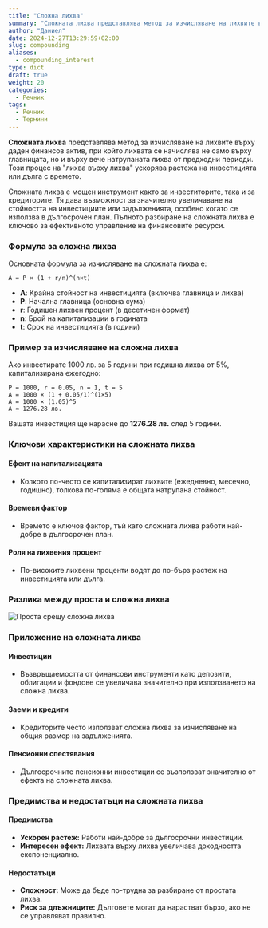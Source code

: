 ```yaml
---
title: "Сложна лихва"
summary: "Сложната лихва представлява метод за изчисляване на лихвите върху даден финансов актив, при който лихвата се начислява не само върху главницата, но и върху вече натрупаната лихва от предходни периоди"
author: "Даниел"
date: 2024-12-27T13:29:59+02:00
slug: compounding
aliases:
  - compounding_interest
type: dict
draft: true
weight: 20
categories:
  - Речник
tags:
  - Речник
  - Термини
---
```


**Сложната лихва** представлява метод за изчисляване на лихвите върху даден финансов актив, при който лихвата се начислява не само върху главницата, но и върху вече натрупаната лихва от предходни периоди. Този процес на "лихва върху лихва" ускорява растежа на инвестицията или дълга с времето.

Сложната лихва е мощен инструмент както за инвеститорите, така и за кредиторите. Тя дава възможност за значително увеличаване на стойността на инвестициите или задълженията, особено когато се използва в дългосрочен план. Пълното разбиране на сложната лихва е ключово за ефективното управление на финансовите ресурси.

### Формула за сложна лихва

Основната формула за изчисляване на сложната лихва е:

```plaintext
A = P × (1 + r/n)^(n×t)
```

-   **A**: Крайна стойност на инвестицията (включва главница и лихва)
-   **P**: Начална главница (основна сума)
-   **r**: Годишен лихвен процент (в десетичен формат)
-   **n**: Брой на капитализации в годината
-   **t**: Срок на инвестицията (в години)

### Пример за изчисляване на сложна лихва

Ако инвестирате 1000 лв. за 5 години при годишна лихва от 5%, капитализирана ежегодно:

```plaintext
P = 1000, r = 0.05, n = 1, t = 5  
A = 1000 × (1 + 0.05/1)^(1×5)  
A = 1000 × (1.05)^5  
A ≈ 1276.28 лв.
```

Вашата инвестиция ще нарасне до **1276.28 лв.** след 5 години.

### Ключови характеристики на сложната лихва

#### Ефект на капитализацията

-   Колкото по-често се капитализират лихвите (ежедневно, месечно, годишно), толкова по-голяма е общата натрупана стойност.

#### Времеви фактор

-   Времето е ключов фактор, тъй като сложната лихва работи най-добре в дългосрочен план.

#### Роля на лихвения процент

-   По-високите лихвени проценти водят до по-бърз растеж на инвестицията или дълга.

### Разлика между проста и сложна лихва

![Проста срещу сложна лихва](/img/compounding-vs-interest-table.png)

### Приложение на сложната лихва

#### Инвестиции

-   Възвръщаемостта от финансови инструменти като депозити, облигации и фондове се увеличава значително при използването на сложна лихва.

#### Заеми и кредити

-   Кредиторите често използват сложна лихва за изчисляване на общия размер на задълженията.

#### Пенсионни спестявания

-   Дългосрочните пенсионни инвестиции се възползват значително от ефекта на сложната лихва.

### Предимства и недостатъци на сложната лихва

#### Предимства

-   **Ускорен растеж:** Работи най-добре за дългосрочни инвестиции.
-   **Интересен ефект:** Лихвата върху лихва увеличава доходността експоненциално.

#### **Недостатъци**

-   **Сложност:** Може да бъде по-трудна за разбиране от простата лихва.
-   **Риск за длъжниците:** Дълговете могат да нарастват бързо, ако не се управляват правилно.


